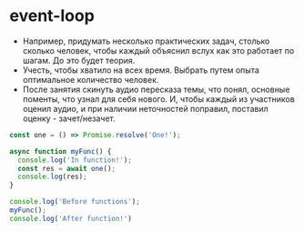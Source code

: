 # event-loop

- Например, придумать несколько практических задач, столько сколько человек, чтобы каждый объяснил вслух как это работает по шагам.
До это будет теория.
- Учесть, чтобы хватило на всех время. Выбрать путем опыта оптимальное количество человек.
- После занятия скинуть аудио пересказа темы, что понял, основные поменты, что узнал для себя нового. И, чтобы каждый из участников оценил аудио, и при наличии неточностей поправил, поставил оценку - зачет/незачет.
```js
const one = () => Promise.resolve('One!');

async function myFunc() {
  console.log('In function!');
  const res = await one();
  console.log(res);
}

console.log('Before functions');
myFunc();
console.log('After function!')
```
